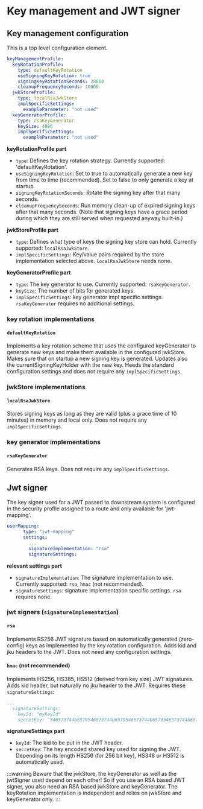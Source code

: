 # Key management and JWT signer

## Key management configuration
This is a top level configuration element.

```yaml
keyManagementProfile:
  keyRotationProfile:
    type: defaultKeyRotation
    useSigningKeyRotation: true
    signingKeyRotationSeconds: 28800
    cleanupFrequencySeconds: 10000
  jwkStoreProfile:
    type: localRsaJwkStore
    implSpecificSettings:
      exampleParameter: "not used"
  keyGeneratorProfile:
    type: rsaKeyGenerator
    keySize: 4096
    implSpecificSettings:
      exampleParameter: "not used"
```

**keyRotationProfile part**

- `type`: Defines the key rotation strategy. Currently supported: 'defaultKeyRotation'.
- `useSigningKeyRotation`: Set to true to automatically generate a new key from time to time (recommended). Set to false to only generate a key at startup.
- `signingKeyRotationSeconds`: Rotate the signing key after that many seconds.
- `cleanupFrequencySeconds`: Run memory clean-up of expired signing keys after that many seconds. (Note that signing keys have a grace period during which they are still served when requested anyway built-in.)

**jwkStoreProfile part**

- `type`: Defines what type of keys the signing key store can hold. Currently supported: `localRsaJwkStore`.
- `implSpecificSettings`: Key/value pairs required by the store implementation selected above. `localRsaJwkStore` needs none.

**keyGeneratorProfile part**
- `type`: The key generator to use. Currently supported: `rsaKeyGenerator`.
- `keySize`: The number of bits for generated keys.
- `implSpecificSettings`:  key generator impl specific settings. `rsaKeyGenerator` requires no additional settings.

### key rotation implementations
#### `defaultKeyRotation`
Implements a key rotation scheme that uses the configured keyGenerator to generate new keys and make them available in the configured jwkStore.
Makes sure that on startup a new signing key is generated.
Updates also the currentSigningKeyHolder with the new key. Heeds the standard configuration settings and does not require any `implSpecificSettings`.

### jwkStore implementations
#### `localRsaJwkStore`
Stores signing keys as long as they are valid (plus a grace time of 10 minutes) in memory and local only.
Does not require any `implSpecificSettings`.

### key generator implementations
#### `rsaKeyGenerator`
Generates RSA keys.
Does not require any `implSpecificSettings`.

## Jwt signer
The key signer used for a JWT passed to downstream system is configured in the security profile assigned to a route and only available for 'jwt-mapping'.

```yaml
userMapping:
      type: "jwt-mapping"
      settings:
        ...
        signatureImplementation: "rsa"
        signatureSettings:
```

**relevant settings part**
- `signatureImplementation`: The signature implementation to use. Currently supported: `rsa`, `hmac` (not recommended).
- `signatureSettings`: signature implementation specific settings. `rsa` requires none.

### jwt signers (`signatureImplementation`)
#### `rsa`
Implements RS256 JWT signature based on automatically generated (zero-config) keys as implemented by the key rotation configuration.
Adds kid and jku headers to the JWT.
Does not need any configuration settings.

#### `hmac` (not recommended)
Implements HS256, HS385, HS512 (derived  from key size) JWT signatures.
Adds kid header, but naturally no jku header to the JWT.
Requires these `signatureSettings`:
```yaml
...
  signatureSettings:
    keyId: "myKeyId"
    secretKey: "546573744b6579546573744b6579546573744b6579546573744b657....9"
```
**signatureSettings part**
- `keyId`: The kid to be put in the JWT header.
- `secretKey`: The hey encoded shared key used for signing the JWT. Depending on its length HS256 (for 256 bit key), HS348 or HS512 is automatically used.

:::warning
Beware that the jwkStore, the keyGenerator as well as the jwtSigner used depend on each other! So if you use an RSA based JWT signer, you also need an RSA based jwkStore and keyGenerator. The keyRotation implementation is independent and relies on jwkStore and keyGenerator only.
:::